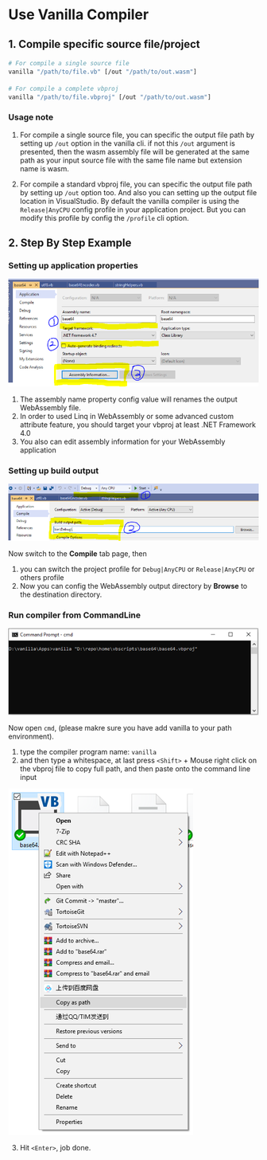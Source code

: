 # Use Vanilla Compiler

## 1. Compile specific source file/project

```bash
# For compile a single source file
vanilla "/path/to/file.vb" [/out "/path/to/out.wasm"]

# For compile a complete vbproj 
vanilla "/path/to/file.vbproj" [/out "/path/to/out.wasm"]
```

### Usage note

1. For compile a single source file, you can specific the output file path by setting up ``/out`` option in the vanilla cli. if not this ``/out`` argument is presented, then the wasm assembly file will be generated at the same path as your input source file with the same file name but extension name is wasm.

2. For compile a standard vbproj file, you can specific the output file path by setting up ``/out`` option too. And also you can setting up the output file location in VisualStudio. By default the vanilla compiler is using the ``Release|AnyCPU`` config profile in your application project. But you can modify this profile by config the ``/profile`` cli option.

## 2. Step By Step Example

### Setting up application properties

![](edit_info.PNG)

1. The assembly name property config value will renames the output WebAssembly file.
2. In order to used Linq in WebAssembly or some advanced custom attribute feature, you should target your vbproj at least .NET Framework 4.0
3. You also can edit assembly information for your WebAssembly application

### Setting up build output

![](config_output.PNG)

Now switch to the **Compile** tab page, then 

1. you can switch the project profile for ``Debug|AnyCPU`` or ``Release|AnyCPU`` or others profile
2. Now you can config the WebAssembly output directory by **Browse** to the destination directory.

### Run compiler from CommandLine

![](run_compiler.PNG)

Now open ``cmd``, (please makre sure you have add vanilla to your path environment).

1. type the compiler program name: ``vanilla``
2. and then type a whitespace, at last press ``<Shift>`` + Mouse right click on the vbproj file to copy full path, and then paste onto the command line input

![](vbproj_path.png)

3. Hit ``<Enter>``, job done.

